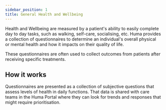 ```yaml
---
sidebar_position: 1
title: General Health and Wellbeing
---
```


Health and Wellbeing are measured by a patient's ability to easily complete day to day tasks, such as walking, self-care, socialising, etc. Huma provides a collection of questionnaires to determine an individual's overall physical or mental health and how it impacts on their quality of life. 

These questionnaires are often used to collect outcomes from patients after receiving specific treatments. 

## How it works

Questionnaires are presented as a collection of subjective questions that assess levels of health in daily functions. That data is shared with care teams in the Huma Portal where they can look for trends and responses that might require prioritisation.


